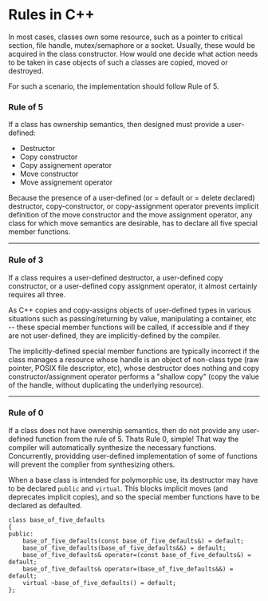 # Rules in C++

In most cases, classes own some resource, such as a pointer to critical section, file handle, mutex/semaphore or a socket. Usually, these would be acquired in the class constructor. How would one decide what action needs to be taken in case objects of such a classes are copied, moved or destroyed.

For such a scenario, the implementation should follow Rule of 5.

### Rule of 5
If a class has ownership semantics, then designed must provide a user-defined:
 - Destructor 
 - Copy constructor
 - Copy assignement operator
 - Move constructor
 - Move assignement operator

Because the presence of a user-defined (or = default or = delete declared) destructor, copy-constructor, or copy-assignment operator prevents implicit definition of the move constructor and the move assignment operator, any class for which move semantics are desirable, has to declare all five special member functions.

***
### Rule of 3

If a class requires a user-defined destructor, a user-defined copy constructor, or a user-defined copy assignment
operator, it almost certainly requires all three.

As C++ copies and copy-assigns objects of user-defined types in various situations such as passing/returning by value,
manipulating a container, etc -- these special member functions will be called, if accessible and if they are not user-defined, they are implicitly-defined by the compiler.

The implicitly-defined special member functions are typically incorrect if the class manages a resource whose handle is an object of non-class type (raw pointer, POSIX file descriptor, etc), whose destructor does nothing and copy constructor/assignment operator performs a "shallow copy" (copy the value of the handle, without duplicating the underlying resource).

***
### Rule of 0

If a class does not have ownership semantics, then do not provide any user-defined function from the rule of 5. Thats
Rule 0, simple! That way the compiler will automatically synthesize the necessary functions. Concurrently, providding
user-defined implementation of some of functions will prevent the complier from synthesizing others.

When a base class is intended for polymorphic use, its destructor may have to be declared `public` and `virtual`. This
blocks implicit moves (and deprecates implicit copies), and so the special member functions have to be declared as
defaulted.

    class base_of_five_defaults
    {
    public:
        base_of_five_defaults(const base_of_five_defaults&) = default;
        base_of_five_defaults(base_of_five_defaults&&) = default;
        base_of_five_defaults& operator=(const base_of_five_defaults&) = default;
        base_of_five_defaults& operator=(base_of_five_defaults&&) = default;
        virtual ~base_of_five_defaults() = default;
    };
